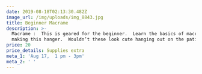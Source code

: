 ```yaml
---
date: 2019-08-18T02:13:30.482Z
image_url: /img/uploads/img_8843.jpg
title: Beginner Macrame
description: >-
  Macrame :  This is geared for the beginner.  Learn the basics of macrame while
  making this hanger.  Wouldn’t these look cute hanging out on the patio ?
price: 20
price_details: Supplies extra
meta_1: 'Aug 17,  1 pm - 3pm'
meta_2: ' '
---
```


